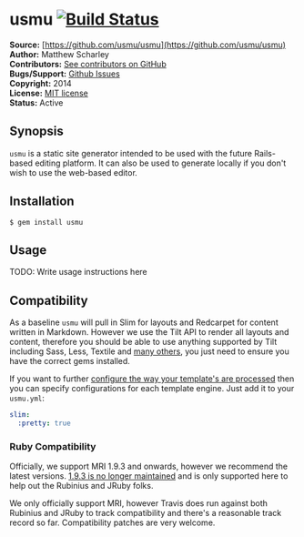 # usmu [![Build Status](https://travis-ci.org/usmu/usmu.svg?branch=master)](https://travis-ci.org/usmu/usmu)

**Source:** [https://github.com/usmu/usmu](https://github.com/usmu/usmu)  
**Author:** Matthew Scharley  
**Contributors:** [See contributors on GitHub][gh-contrib]  
**Bugs/Support:** [Github Issues][gh-issues]  
**Copyright:** 2014  
**License:** [MIT license][license]  
**Status:** Active

## Synopsis

`usmu` is a static site generator intended to be used with the future Rails-based editing platform. It can also be used
to generate locally if you don't wish to use the web-based editor.

## Installation

    $ gem install usmu

## Usage

TODO: Write usage instructions here

## Compatibility

As a baseline `usmu` will pull in Slim for layouts and Redcarpet for content written in Markdown. However we use the
Tilt API to render all layouts and content, therefore you should be able to use anything supported by Tilt including
Sass, Less, Textile and [many others][tilt-support], you just need to ensure you have the correct gems installed.

If you want to further [configure the way your template's are processed][template-options] then you can specify 
configurations for each template engine. Just add it to your `usmu.yml`:

```yaml
slim:
  :pretty: true
```

### Ruby Compatibility

Officially, we support MRI 1.9.3 and onwards, however we recommend the latest versions. [1.9.3 is no longer maintained][ruby-maint]
and is only supported here to help out the Rubinius and JRuby folks.

We only officially support MRI, however Travis does run against both Rubinius and JRuby to track compatibility and
there's a reasonable track record so far. Compatibility patches are very welcome.

  [gh-contrib]: https://github.com/usmu/usmu/graphs/contributors
  [gh-issues]: https://github.com/usmu/usmu/issues
  [license]: https://github.com/usmu/usmu/blob/master/LICENSE.md
  [tilt-support]: https://github.com/rtomayko/tilt/blob/master/README.md
  [template-options]: https://github.com/rtomayko/tilt/blob/master/docs/TEMPLATES.md
  [ruby-maint]: https://bugs.ruby-lang.org/projects/ruby/wiki/ReleaseEngineering
